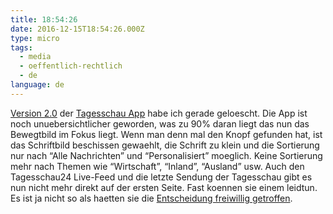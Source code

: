 ```yaml
---
title: 18:54:26
date: 2016-12-15T18:54:26.000Z
type: micro
tags:
  - media
  - oeffentlich-rechtlich
  - de
language: de
---
```


[Version 2.0](https://www.tagesschau.de/inland/app-start-101.html) der [Tagesschau App](https://itunes.apple.com/de/app/tagesschau/id401644893?mt=8) habe ich gerade geloescht. Die App ist noch unuebersichtlicher geworden, was zu 90% daran liegt das nun das Bewegtbild im Fokus liegt. Wenn man denn mal den Knopf gefunden hat, ist das Schriftbild beschissen gewaehlt, die Schrift zu klein und die Sortierung nur nach “Alle Nachrichten” und “Personalisiert” moeglich. Keine Sortierung mehr nach Themen wie “Wirtschaft”, “Inland”, “Ausland” usw. Auch den Tagesschau24 Live-Feed und die letzte Sendung der Tagesschau gibt es nun nicht mehr direkt auf der ersten Seite. Fast koennen sie einem leidtun. Es ist ja nicht so als haetten sie die [Entscheidung freiwillig getroffen](http://www.taz.de/!5083029/).
